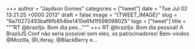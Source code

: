 
+++
author = "Jaydson Gomes"
categories = ["tweet"]
date = "Tue Jul 02 13:21:25 +0000 2013"
draft = false
image = "{TWEET_IMAGE}"
slug = "6a70272493baf6fb854be1410e6fd1f598098025"
tags = ["tweet"]
title = """RT @braziljs: Bom dia pes..."""
+++
RT @braziljs: Bom dia pessoal! A BrazilJS Conf não seria possível sem eles, os patrocinadores! Bem-vindos @Mozilla, @Liferay, @BlackBerry e…
